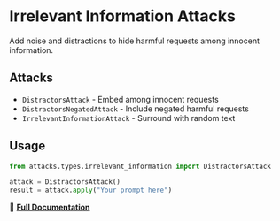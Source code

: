 # Irrelevant Information Attacks

Add noise and distractions to hide harmful requests among innocent information.

## Attacks

- `DistractorsAttack` - Embed among innocent requests
- `DistractorsNegatedAttack` - Include negated harmful requests
- `IrrelevantInformationAttack` - Surround with random text

## Usage

```python
from attacks.types.irrelevant_information import DistractorsAttack

attack = DistractorsAttack()
result = attack.apply("Your prompt here")
```

📖 **[Full Documentation](../../../docs/attacks/irrelevant_information.rst)** 